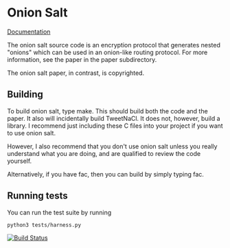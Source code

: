 Onion Salt
==========

[Documentation](https://droundy.github.io/arrayref)

The onion salt source code is an encryption protocol that generates
nested "onions" which can be used in an onion-like routing protocol.
For more information, see the paper in the paper subdirectory.

The onion salt paper, in contrast, is copyrighted.

Building
--------

To build onion salt, type make.  This should build both the code and
the paper.  It also will incidentally build TweetNaCl.  It does not,
however, build a library.  I recommend just including these C files
into your project if you want to use onion salt.

However, I also recommend that you don't use onion salt unless you
really understand what you are doing, and are qualified to review the
code yourself.

Alternatively, if you have fac, then you can build by simply typing
fac.

Running tests
-------------

You can run the test suite by running

    python3 tests/harness.py

[![Build Status](https://travis-ci.org/droundy/onionsalt.svg)](https://travis-ci.org/droundy/onionsalt)

